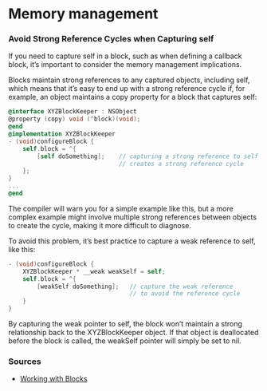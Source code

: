 # Memory management

### Avoid Strong Reference Cycles when Capturing self

If you need to capture self in a block, such as when defining a callback block, it’s important to consider the memory management implications.

Blocks maintain strong references to any captured objects, including self, which means that it’s easy to end up with a strong reference cycle if, for example, an object maintains a copy property for a block that captures self:

``` Objective-C
@interface XYZBlockKeeper : NSObject
@property (copy) void (^block)(void);
@end
@implementation XYZBlockKeeper
- (void)configureBlock {
    self.block = ^{
        [self doSomething];    // capturing a strong reference to self
                               // creates a strong reference cycle
    };
}
...
@end
```

The compiler will warn you for a simple example like this, but a more complex example might involve multiple strong references between objects to create the cycle, making it more difficult to diagnose.

To avoid this problem, it’s best practice to capture a weak reference to self, like this:

``` Objective-C
- (void)configureBlock {
    XYZBlockKeeper * __weak weakSelf = self;
    self.block = ^{
        [weakSelf doSomething];   // capture the weak reference
                                  // to avoid the reference cycle
    }
}
```

By capturing the weak pointer to self, the block won’t maintain a strong relationship back to the XYZBlockKeeper object. If that object is deallocated before the block is called, the weakSelf pointer will simply be set to nil.

### Sources
- [Working with Blocks](https://developer.apple.com/library/archive/documentation/Cocoa/Conceptual/ProgrammingWithObjectiveC/WorkingwithBlocks/WorkingwithBlocks.html)